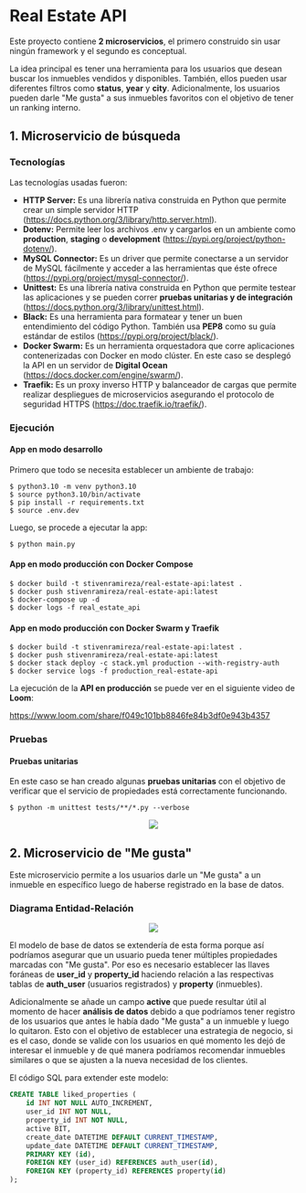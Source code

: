 # Real Estate API

Este proyecto contiene **2 microservicios**, el primero construido sin usar ningún framework y el segundo es conceptual.

La idea principal es tener una herramienta para los usuarios que desean buscar los inmuebles vendidos y disponibles. También, ellos pueden usar diferentes filtros como **status**, **year** y **city**. Adicionalmente, los usuarios pueden darle "Me gusta" a sus inmuebles favoritos con el objetivo de tener un ranking interno.

## 1. Microservicio de búsqueda

### Tecnologías

Las tecnologías usadas fueron:

- **HTTP Server:** Es una librería nativa construida en Python que permite crear un simple servidor HTTP (https://docs.python.org/3/library/http.server.html).
- **Dotenv:** Permite leer los archivos .env y cargarlos en un ambiente como **production**, **staging** o **development** (https://pypi.org/project/python-dotenv/).
- **MySQL Connector:** Es un driver que permite conectarse a un servidor de MySQL fácilmente y acceder a las herramientas que éste ofrece (https://pypi.org/project/mysql-connector/).
- **Unittest:** Es una librería nativa construida en Python que permite testear las aplicaciones y se pueden correr **pruebas unitarias y de integración** (https://docs.python.org/3/library/unittest.html).
- **Black:**  Es una herramienta para formatear y tener un buen entendimiento del código Python. También usa **PEP8** como su guía estándar de estilos (https://pypi.org/project/black/).
- **Docker Swarm:** Es un herramienta orquestadora que corre aplicaciones contenerizadas con Docker en modo clúster. En este caso se desplegó la API en un servidor de **Digital Ocean** (https://docs.docker.com/engine/swarm/).
- **Traefik:** Es un proxy inverso HTTP y balanceador de cargas que permite realizar despliegues de microservicios asegurando el protocolo de seguridad HTTPS (https://doc.traefik.io/traefik/).

### Ejecución

#### App en modo desarrollo

Primero que todo se necesita establecer un ambiente de trabajo:

	$ python3.10 -m venv python3.10
    $ source python3.10/bin/activate
    $ pip install -r requirements.txt
    $ source .env.dev

Luego, se procede a ejecutar la app:

    $ python main.py

#### App en modo producción con Docker Compose

    $ docker build -t stivenramireza/real-estate-api:latest .
    $ docker push stivenramireza/real-estate-api:latest
	$ docker-compose up -d
	$ docker logs -f real_estate_api

#### App en modo producción con Docker Swarm y Traefik

    $ docker build -t stivenramireza/real-estate-api:latest .
    $ docker push stivenramireza/real-estate-api:latest
    $ docker stack deploy -c stack.yml production --with-registry-auth
	$ docker service logs -f production_real-estate-api

La ejecución de la **API en producción** se puede ver en el siguiente video de **Loom**:

https://www.loom.com/share/f049c101bb8846fe84b3df0e943b4357

### Pruebas

#### Pruebas unitarias

En este caso se han creado algunas **pruebas unitarias** con el objetivo de verificar que el servicio de propiedades está correctamente funcionando.

    $ python -m unittest tests/**/*.py --verbose

<p align="center">
<img src="https://user-images.githubusercontent.com/31974084/159540017-d690e085-342c-40c6-8617-b21384ac169f.png">
</p>

## 2. Microservicio de "Me gusta"

Este microservicio permite a los usuarios darle un "Me gusta" a un inmueble en específico luego de haberse registrado en la base de datos.

### Diagrama Entidad-Relación

<p align="center">
<img src="https://user-images.githubusercontent.com/31974084/159550727-6760b9c7-d3e7-4453-8365-f5047ea2013d.png">
</p>

El modelo de base de datos se extendería de esta forma porque así podríamos asegurar que un usuario pueda tener múltiples propiedades marcadas con "Me gusta". Por eso es necesario establecer las llaves foráneas de **user_id** y **property_id** haciendo relación a las respectivas tablas de **auth_user** (usuarios registrados)  y **property** (inmuebles).

Adicionalmente se añade un campo **active** que puede resultar útil al momento de hacer **análisis de datos** debido a que podríamos tener registro de los usuarios que antes le había dado "Me gusta" a un inmueble y luego lo quitaron. Esto con el objetivo de establecer una estrategia de negocio, si es el caso, donde se valide con los usuarios en qué momento les dejó de interesar el inmueble y de qué manera podríamos recomendar inmuebles similares o que se ajusten a la nueva necesidad de los clientes.

El código SQL para extender este modelo:

```sql
CREATE TABLE liked_properties ( 
    id INT NOT NULL AUTO_INCREMENT, 
    user_id INT NOT NULL, 
    property_id INT NOT NULL, 
    active BIT,
    create_date DATETIME DEFAULT CURRENT_TIMESTAMP,
    update_date DATETIME DEFAULT CURRENT_TIMESTAMP,
    PRIMARY KEY (id), 
    FOREIGN KEY (user_id) REFERENCES auth_user(id), 
    FOREIGN KEY (property_id) REFERENCES property(id) 
);
```

